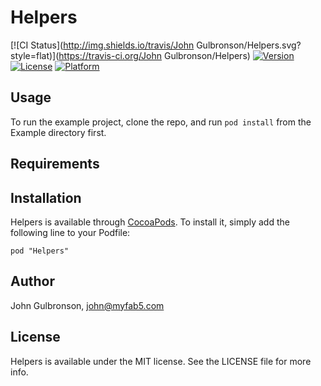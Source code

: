 # Helpers

[![CI Status](http://img.shields.io/travis/John Gulbronson/Helpers.svg?style=flat)](https://travis-ci.org/John Gulbronson/Helpers)
[![Version](https://img.shields.io/cocoapods/v/Helpers.svg?style=flat)](http://cocoadocs.org/docsets/Helpers)
[![License](https://img.shields.io/cocoapods/l/Helpers.svg?style=flat)](http://cocoadocs.org/docsets/Helpers)
[![Platform](https://img.shields.io/cocoapods/p/Helpers.svg?style=flat)](http://cocoadocs.org/docsets/Helpers)

## Usage

To run the example project, clone the repo, and run `pod install` from the Example directory first.

## Requirements

## Installation

Helpers is available through [CocoaPods](http://cocoapods.org). To install
it, simply add the following line to your Podfile:

    pod "Helpers"

## Author

John Gulbronson, john@myfab5.com

## License

Helpers is available under the MIT license. See the LICENSE file for more info.


